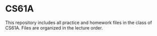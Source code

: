 # CS61A
This repository includes all practice and homework files in the class of CS61A. 
Files are organized in the lecture order.
